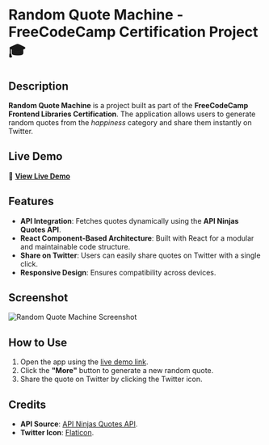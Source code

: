 # Random Quote Machine - FreeCodeCamp Certification Project 🎓

## Description
**Random Quote Machine** is a project built as part of the **FreeCodeCamp Frontend Libraries Certification**. The application allows users to generate random quotes from the *happiness* category and share them instantly on Twitter.

## Live Demo
🚀 **[View Live Demo](https://izzel24.github.io/react1/)**

## Features
- **API Integration**: Fetches quotes dynamically using the **API Ninjas Quotes API**.
- **React Component-Based Architecture**: Built with React for a modular and maintainable code structure.
- **Share on Twitter**: Users can easily share quotes on Twitter with a single click.
- **Responsive Design**: Ensures compatibility across devices.

## Screenshot
![Random Quote Machine Screenshot](https://raw.githubusercontent.com/izzel24/react1/refs/heads/main/screenshot_project.png)

## How to Use
1. Open the app using the [live demo link](https://izzel24.github.io/react1/).
2. Click the **"More"** button to generate a new random quote.
3. Share the quote on Twitter by clicking the Twitter icon.

## Credits
- **API Source**: [API Ninjas Quotes API](https://api-ninjas.com/).
- **Twitter Icon**: [Flaticon](https://www.flaticon.com/).
